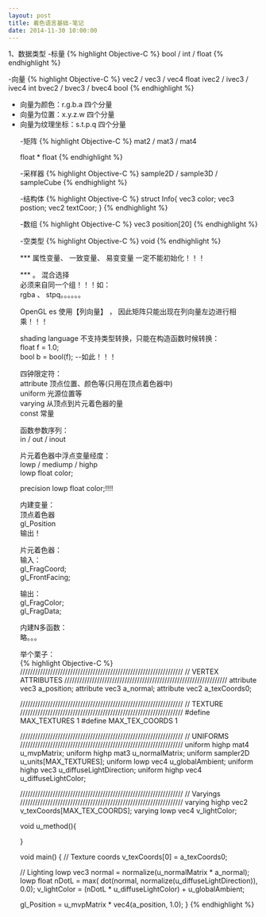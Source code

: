 ```yaml
---
layout: post
title: 着色语言基础-笔记
date: 2014-11-30 10:00:00
---
```


1、数据类型
-标量
{% highlight Objective-C %}
bool / int / float
{% endhighlight %}

-向量
{% highlight Objective-C %}
vec2 / vec3 / vec4  float
ivec2 / ivec3 / ivec4 int
bvec2 / bvec3 / bvec4 bool
{% endhighlight %}

<ul>
<li>向量为颜色：r.g.b.a 四个分量</li>
<li>向量为位置：x.y.z.w 四个分量</li>
<li>向量为纹理坐标：s.t.p.q 四个分量</li>

-矩阵
{% highlight Objective-C %}
mat2 / mat3 / mat4

float * float 
{% endhighlight %}

-采样器
{% highlight Objective-C %}
sample2D / sample3D / sampleCube
{% endhighlight %}

-结构体
{% highlight Objective-C %}
struct Info{
	vec3 color;
	vec3 postion;
	vec2 textCoor;
}
{% endhighlight %}

-数组
{% highlight Objective-C %}
vec3 position[20]
{% endhighlight %}

-空类型
{% highlight Objective-C %}
void
{% endhighlight %}

*** 属性变量、 一致变量、 易变变量 一定不能初始化！！！<br/>


*** 。 混合选择<br/>
必须来自同一个组！！！如：<br/>
rgba 、 stpq。。。。。。<br/>

OpenGL es 使用【列向量】 ， 因此矩阵只能出现在列向量左边进行相乘！！！<br/>


shading language 不支持类型转换，只能在构造函数时候转换：<br/>
float f = 1.0;<br/>
bool b = bool(f); --如此！！！<br/>


四钟限定符：<br/>
attribute 顶点位置、颜色等(只用在顶点着色器中)<br/>
uniform 光源位置等<br/>
varying 从顶点到片元着色器的量<br/>
const 常量<br/>


函数参数序列：<br/>
in / out / inout <br/>

片元着色器中浮点变量经度：<br/>
lowp / mediump / highp <br/>
lowp float color;<br/>

precision lowp float color;!!!!<br/>

内建变量：<br/>
顶点着色器<br/>
gl_Position<br/>
输出！<br/>

片元着色器：<br/>
输入：<br/>
gl_FragCoord;<br/>
gl_FrontFacing;<br/>

输出：<br/>
gl_FragColor;<br/>
gl_FragData;<br/>

内建N多函数：<br/>
略。。。<br/>


举个栗子：<br/>
{% highlight Objective-C %}
/////////////////////////////////////////////////////////////////
// VERTEX ATTRIBUTES
/////////////////////////////////////////////////////////////////
attribute vec3 a_position;
attribute vec3 a_normal;
attribute vec2 a_texCoords0;

/////////////////////////////////////////////////////////////////
// TEXTURE
/////////////////////////////////////////////////////////////////
#define MAX_TEXTURES    1
#define MAX_TEX_COORDS  1

/////////////////////////////////////////////////////////////////
// UNIFORMS
/////////////////////////////////////////////////////////////////
uniform highp mat4      u_mvpMatrix;
uniform highp mat3      u_normalMatrix;
uniform sampler2D       u_units[MAX_TEXTURES];
uniform lowp  vec4      u_globalAmbient;
uniform highp vec3      u_diffuseLightDirection;
uniform highp vec4      u_diffuseLightColor;

/////////////////////////////////////////////////////////////////
// Varyings
/////////////////////////////////////////////////////////////////
varying highp vec2      v_texCoords[MAX_TEX_COORDS];
varying lowp vec4       v_lightColor;

void u_method(){
    
}

void main()
{
   // Texture coords
   v_texCoords[0] = a_texCoords0;
   
   // Lighting
   lowp vec3 normal = normalize(u_normalMatrix * a_normal);
   lowp float nDotL = max(
      dot(normal, normalize(u_diffuseLightDirection)), 0.0);
   v_lightColor = (nDotL * u_diffuseLightColor) + 
      u_globalAmbient;
   
   gl_Position = u_mvpMatrix * vec4(a_position, 1.0); 
}
{% endhighlight %}